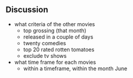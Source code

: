 ## Discussion

- what criteria of the other movies
    - top grossing (that month)
    - released in a couple of days
    - twenty comedies
    - top 20 rated rotten tomatoes
    - exclude tv shows
- what time frame for each movies
    - within a timeframe, within the month June